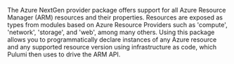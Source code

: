 The Azure NextGen provider package offers support for all Azure Resource Manager (ARM)
resources and their properties. Resources are exposed as types from modules based on Azure Resource
Providers such as 'compute', 'network', 'storage', and 'web', among many others. Using this package
allows you to programmatically declare instances of any Azure resource and any supported resource
version using infrastructure as code, which Pulumi then uses to drive the ARM API.